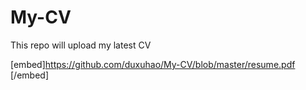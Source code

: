 # My-CV
This repo will upload my latest CV

[embed]https://github.com/duxuhao/My-CV/blob/master/resume.pdf [/embed]
